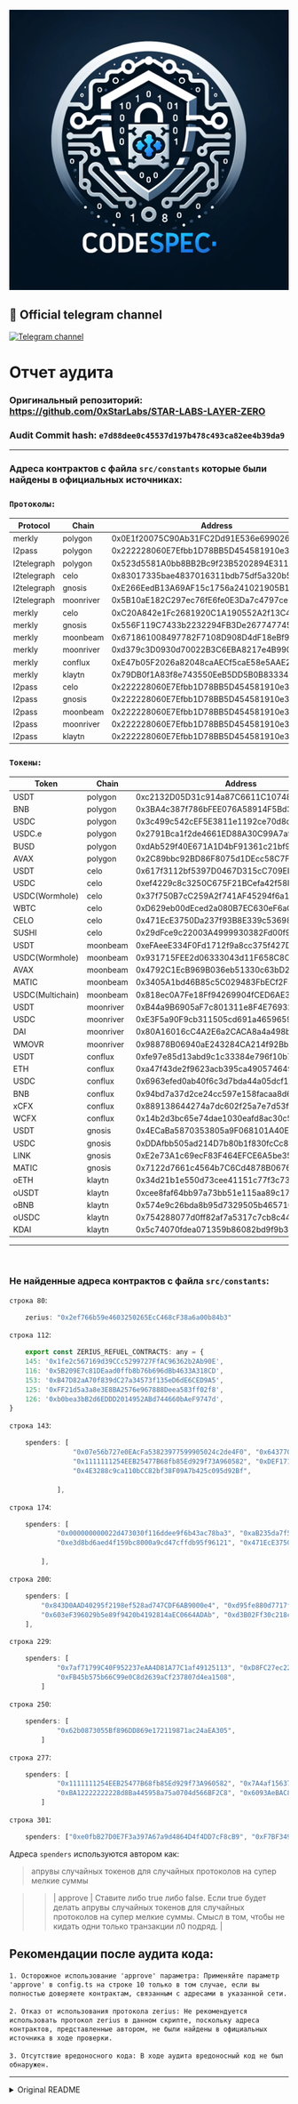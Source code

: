 ![Tux, the Linux mascot](/assets/logo.png)

## 🔗 Official telegram channel
[![Telegram channel](https://img.shields.io/endpoint?url=https://runkit.io/damiankrawczyk/telegram-badge/branches/master?url=https://t.me/codespec)](https://t.me/codespec)


# Отчет аудита

### Оригинальный репозиторий: https://github.com/0xStarLabs/STAR-LABS-LAYER-ZERO

### Audit Commit hash:        `e7d88dee0c45537d197b478c493ca82ee4b39da9`

---

### Адреса контрактов с файла `src/constants` которые были найдены в официальных источниках:

### `Протоколы:`

| Protocol     | Chain     | Address                                    | 
|--------------|-----------|--------------------------------------------|
| merkly       | polygon   | 0x0E1f20075C90Ab31FC2Dd91E536e6990262CF76d |
| l2pass       | polygon   | 0x222228060E7Efbb1D78BB5D454581910e3922222 |
| l2telegraph  | polygon   | 0x523d5581A0bb8BB2Bc9f23B5202894E31124eA3e |
| l2telegraph  | celo      | 0x83017335bae4837016311bdb75df5a320b54d636 |
| l2telegraph  | gnosis    | 0xE266EedB13A69AF15c1756a241021905B1827F6A |
| l2telegraph  | moonriver | 0x5B10aE182C297ec76fE6fe0E3Da7c4797ceDE02D |
| merkly       | celo      | 0xC20A842e1Fc2681920C1A190552A2f13C46e7fCF |
| merkly       | gnosis    | 0x556F119C7433b2232294FB3De267747745A1dAb4 |
| merkly       | moonbeam  | 0x671861008497782F7108D908D4dF18eBf9598b82 |
| merkly       | moonriver | 0xd379c3D0930d70022B3C6EBA8217e4B990705540 |
| merkly       | conflux   | 0xE47b05F2026a82048caAECf5caE58e5AAE2405eA |
| merkly       | klaytn    | 0x79DB0f1A83f8e743550EeB5DD5B0B83334F2F083 |
| l2pass       | celo      | 0x222228060E7Efbb1D78BB5D454581910e3922222 |
| l2pass       | gnosis    | 0x222228060E7Efbb1D78BB5D454581910e3922222 |
| l2pass       | moonbeam  | 0x222228060E7Efbb1D78BB5D454581910e3922222 |
| l2pass       | moonriver | 0x222228060E7Efbb1D78BB5D454581910e3922222 |
| l2pass       | klaytn    | 0x222228060E7Efbb1D78BB5D454581910e3922222 |

### `Токены:`

| Token         | Chain    | Address                                    |
|---------------|----------|--------------------------------------------|
| USDT          | polygon  | 0xc2132D05D31c914a87C6611C10748AEb04B58e8F |
| BNB           | polygon  | 0x3BA4c387f786bFEE076A58914F5Bd38d668B42c3 |
| USDC          | polygon  | 0x3c499c542cEF5E3811e1192ce70d8cC03d5c3359 |
| USDC.e        | polygon  | 0x2791Bca1f2de4661ED88A30C99A7a9449Aa84174 |
| BUSD          | polygon  | 0xdAb529f40E671A1D4bF91361c21bf9f0C9712ab7 |
| AVAX          | polygon  | 0x2C89bbc92BD86F8075d1DEcc58C7F4E0107f286b |
| USDT          | celo     | 0x617f3112bf5397D0467D315cC709EF968D9ba546 |
| USDC          | celo     | 0xef4229c8c3250C675F21BCefa42f58EfbfF6002a |
| USDC(Wormhole)| celo     | 0x37f750B7cC259A2f741AF45294f6a16572CF5cAd |
| WBTC          | celo     | 0xD629eb00dEced2a080B7EC630eF6aC117e614f1b |
| CELO          | celo     | 0x471EcE3750Da237f93B8E339c536989b8978a438 |
| SUSHI         | celo     | 0x29dFce9c22003A4999930382Fd00f9Fd6133Acd1 |
| USDT          | moonbeam | 0xeFAeeE334F0Fd1712f9a8cc375f427D9Cdd40d73 |
| USDC(Wormhole)| moonbeam | 0x931715FEE2d06333043d11F658C8CE934aC61D0c |
| AVAX          | moonbeam | 0x4792C1EcB969B036eb51330c63bD27899A13D84e |
| MATIC         | moonbeam | 0x3405A1bd46B85c5C029483FbECf2F3E611026e45 |
| USDC(Multichain)| moonbeam | 0x818ec0A7Fe18Ff94269904fCED6AE3DaE6d6dC0b |
| USDT          | moonriver| 0xB44a9B6905aF7c801311e8F4E76932ee959c663C |
| USDC          | moonriver| 0xE3F5a90F9cb311505cd691a46596599aA1A0AD7D |
| DAI           | moonriver| 0x80A16016cC4A2E6a2CACA8a4a498b1699fF0f844 |
| WMOVR         | moonriver| 0x98878B06940aE243284CA214f92Bb71a2b032B8A |
| USDT          | conflux  | 0xfe97e85d13abd9c1c33384e796f10b73905637ce |
| ETH           | conflux  | 0xa47f43de2f9623acb395ca4905746496d2014d57 |
| USDC          | conflux  | 0x6963efed0ab40f6c3d7bda44a05dcf1437c44372 |
| BNB           | conflux  | 0x94bd7a37d2ce24cc597e158facaa8d601083ffec |
| xCFX          | conflux  | 0x889138644274a7dc602f25a7e7d53ff40e6d0091 |
| WCFX          | conflux  | 0x14b2d3bc65e74dae1030eafd8ac30c533c976a9b |
| USDT          | gnosis   | 0x4ECaBa5870353805a9F068101A40E0f32ed605C6 |
| USDC          | gnosis   | 0xDDAfbb505ad214D7b80b1f830fcCc89B60fb7A83 |
| LINK          | gnosis   | 0xE2e73A1c69ecF83F464EFCE6A5be353a37cA09b2 |
| MATIC         | gnosis   | 0x7122d7661c4564b7C6Cd4878B06766489a6028A2 |
| oETH          | klaytn   | 0x34d21b1e550d73cee41151c77f3c73359527a396 |
| oUSDT         | klaytn   | 0xcee8faf64bb97a73bb51e115aa89c17ffa8dd167 |
| oBNB          | klaytn   | 0x574e9c26bda8b95d7329505b4657103710eb32ea |
| oUSDC         | klaytn   | 0x754288077d0ff82af7a5317c7cb8c444d421d103 |
| KDAI          | klaytn   | 0x5c74070fdea071359b86082bd9f9b3deaafbe32b |

---
<br>

###  Не найденные адреса контрактов с файла `src/constants`: 

`строка 80`:
``` javascript
    zerius: "0x2ef766b59e4603250265EcC468cF38a6a00b84b3"
```

`строка 112`:

``` javascript
    export const ZERIUS_REFUEL_CONTRACTS: any = {
    145: '0x1fe2c567169d39CCc5299727FfAC96362b2Ab90E',
    116: '0x5B209E7c81DEaad0ffb8b76b696dBb4633A318CD',
    153: '0xB47D82aA70f839dC27a34573f135eD6dE6CED9A5',
    125: '0xFF21d5a3a8e3E8BA2576e967888Deea583ff02f8',
    126: '0xb0bea3bB2d6EDDD2014952ABd744660bAeF9747d',
}
```

`строка 143`:

```javascript
    spenders: [
                "0x07e56b727e0EAcFa53823977599905024c2de4F0", "0x643770E279d5D0733F21d6DC03A8efbABf3255B4",
                "0x1111111254EEB25477B68fb85Ed929f73A960582", "0xDEF171Fe48CF0115B1d80b88dc8eAB59176FEe57",
                "0x4E3288c9ca110bCC82bf38F09A7b425c095d92Bf",

            ],
```
`строка 174`:

```javascript
    spenders: [
            "0x000000000022d473030f116ddee9f6b43ac78ba3", "0xaB235da7f52d35fb4551AfBa11BFB56e18774A65",
            "0xe3d8bd6aed4f159bc8000a9cd47cffdb95f96121", "0x471EcE3750Da237f93B8E339c536989b8978a438",

        ],
```
`строка 200`:
```javascript
    spenders: [
        "0x843D0AAD40295f2198ef528ad747CDF6AB9000e4", "0xd95fe880d7717f7f20981FE6e41A2315f3EFeAb5",
        "0x603eF396029b5e89f9420b4192814aEC0664ADAb", "0xd3B02Ff30c218c7f7756BA14bcA075Bf7C2C951e",
    ],
```

`строка 229`:
```javascript
    spenders: [
            "0x7af71799C40F952237eAA4D81A77C1af49125113", "0xD8FC27ec222E8d5172CD63aC453C6Dfb7467a3C7",
            "0xFB45b575b66C99e0C8d2639aCf237807d4ea1508",
        ]
```

`строка 250`:
```javascript
    spenders: [
            "0x62b0873055Bf896DD869e172119871ac24aEA305",
        ]
```

`строка 277`:
```javascript
    spenders: [
            "0x1111111254EEB25477B68fb85Ed929f73A960582", "0x7A4af156379f512DE147ed3b96393047226d923F",
            "0xBA12222222228d8Ba445958a75a0704d566BF2C8", "0x6093AeBAC87d62b1A5a4cEec91204e35020E38bE",
        ]
```

`строка 301`:
```javascript
    spenders: ["0xe0fbB27D0E7F3a397A67a9d4864D4f4DD7cF8cB9", "0xF7BF3499Df413aC09C4BC8F7521EB4953B5f7bda"]
```

Адреса `spenders` используются автором как: 
> апрувы случайных токенов для случайных протоколов на супер мелкие суммы

>> | approve | Ставите либо true либо false. Если true будет делать апрувы случайных токенов для случайных протоколов на супер мелкие суммы. Смысл в том, чтобы не кидать одни только транзакции л0 подряд. |

## Рекомендации после аудита кода: 
    1. Осторожное использование 'approve' параметра: Применяйте параметр 'approve' в config.ts на строке 10 только в том случае, если вы полностью доверяете контрактам, связанным с адресами в указанной сети.

    2. Отказ от использования протокола zerius: Не рекомендуется использовать протокол zerius в данном скрипте, поскольку адреса контрактов, представленные автором, не были найдены в официальных источника в ходе проверки.

    3. Отсутствие вредоносного кода: В ходе аудита вредоносный код не был обнаружен.

---

<details>
  <summary>Original README</summary>

# STAR-LABS-LAYER-ZERO

## [SEE ENGLISH VERSION BELOW ](https://github.com/0xStarLabs/STAR-LABS-LAYER-ZERO#english-version)👇

## 🔗 Links
[![Telegram channel](https://img.shields.io/endpoint?url=https://runkit.io/damiankrawczyk/telegram-badge/branches/master?url=https://t.me/StarLabsTech)](https://t.me/StarLabsTech)
[![Telegram chat](https://img.shields.io/endpoint?url=https://runkit.io/damiankrawczyk/telegram-badge/branches/master?url=https://t.me/StarLabsChat)](https://t.me/StarLabsChat)

🔔 CHANNEL: https://t.me/StarLabsTech

💬 CHAT: https://t.me/StarLabsChat

💰 DONATION EVM ADDRESS: 0x620ea8b01607efdf3c74994391f86523acf6f9e1

📖 FULL TUTORIAL: https://teletype.in/@neon_rs/STAR_LABS_LAYER_ZERO


## 🤖 | Функционал:
🟢  Взаимодействие с протоколами: MERKLY, L2PASS, L2TELEGRAPH, ZERIUS

🟢  Поддержка сурс сетей: Polygon, Celo, Klaytn, Moonriver, Moonbeam, Gnosis, Conflux

🟢  Пополнение балансов через OKX

🟢  Установка предельной стоимости газа для каждой сети

🟢  Выбор диапазона количества транзакций.

🟢  Логирование всех действий

🟢  Возможность делать апрувы на незначительные суммы между транзакциями л0 (анти-Sybil система).

🟢  Асинхронность и многопоточность. Запуск всех аккаунтов одновременно с различным временем задержки старта и случайными интервалами между транзакциями.


## 🚀 Installation
```

# для работы необходимо установить NodeJS!
# https://nodejs.org/en/download/current

git clone https://github.com/0xStarLabs/STAR-LABS-LAYER-ZERO.git

cd StarLabs-Discord

npm i
npm install -g typescript

если ccxt не установилась с первого раза 
npm uninstall ccxt          ( удаляем библиотеку )
npm i --save-dev ccxt      ( скачиваем по новой )

# Перед началом работы настройте необходимые модули в файлах config.ts и /data

npm start
```
## ⚙️ Config

| Name | Description |
| --- | --- |
| protocols | в квадратные скобочки вставляете протоколы с которыми хотите чтобы скрипт взаимодействовал. По дефолту включены все, если хотите так и оставить - ничего не трогайте. На строчку выше есть памятка с их названиями. |
| networks | В квадратные скобочки вставляете сети которые скрипт использовал. По дефолту включены все, если хотите так и оставить можно ничего не трогать. На строчку выше есть памятка с их названиями. |
| approve | Ставите либо true либо false. Если true будет делать апрувы случайных токенов для случайных протоколов на супер мелкие суммы. Смысл в том, чтобы не кидать одни только транзакции л0 подряд. |
| exchange | withdraw: Выбираете использовать ли биржу в переменной exchange (true / false). Если false - будет работать с тем, что есть на кошельке. Если true - при запуске выведет нативку в сети, где баланс ниже минимальных значений. (На окекс у вас должны быть монеты, чтобы их выводить). С какими сетями и протоколами работать также можно указать в конфиге. Ссылка на полный гайд ниже. Если выбрали true, то также нужно заполнить  |
| OKX_API_KEY | апи ключ |
| OKX_SECRET_KEY | секретный ключ (дается при генерации апи ключа) |
| OKX_PASSPHRASE | пароль от аккаунта |
| amounts | Диапазон того, сколько монет выводить для каждой сети. Можно не трогать. При таких значениях хватает примерно на 100 транз.  |
| maxGasPrice | максимальное количество гвей при котором будет кидать транзакции в определенной сети, если в одной из сетей газ временно завышен то при выборе её не будет учитывать до того момента, как он не опустится ниже приемлимых значений, если везде выше то выбирает случайную сеть и ждет.|
| iterationRange | диапазон (от и до) транзакций, которые скрипт будет кидать на каждом кошельке |
| initializationTime | сколько секунд будут запускаться все потоки. К примеру у вас 100 акков, вы ставите 10000 секунд. Бот будет запускать в работу каждый последующий аккаунт в промежутке 50 - 200 секунд. |
| pause | диапазон секунд паузы между каждой новый транзакцей у кошелька.  |
| endless_loop | Отправлять сообщения в чат бесконечно |
| privateKeysRandomMod | режим рандомизации приватных ключей. shuffle - перемешивает при каждом запуске. order - идет по списку из переменной под таким же названием снизу, consecutive - просто идет по порядку. | 
| order | Номера приватных ключей по которым будет запускаться скрипт, если вы выберете режим order в privateKeysRandomMod.  К примеру вы указываете 1, 7, 2. Скрипт сначала запустит кошелек 1, потом кошелек 7, потом кошелек 2. |

## 🗂️ Data

Данные в папке data:

| Name | Description |
| --- | --- |
| private_keys.txt | Приватные ключи |


## ENGLISH VERSION:


## 🤖 | Functionality:

🟢 Interaction with protocols: MERKLY, L2PASS, L2TELEGRAPH, ZERIUS

🟢 Support for source networks: Polygon, Celo, Klaytn, Moonriver, Moonbeam, Gnosis, Conflux

🟢 Account top-up via OKX

🟢 Setting a maximum gas price for each network

🟢 Selection of transaction count range

🟢 Logging all actions

🟢 Ability to approve minor amounts between L0 transactions (anti-Sybil system)

🟢 Asynchrony and multithreading. Launching all accounts simultaneously with varying start delay times and random intervals between transactions


## 🚀 Installation
```

# NodeJS is required!
# https://nodejs.org/en/download/current

git clone https://github.com/0xStarLabs/STAR-LABS-LAYER-ZERO.git

cd StarLabs-Discord

npm i
npm install -g typescript

if ccxt did not install on the first try
npm uninstall ccxt          (remove the library)
npm i --save-dev ccxt      (re-download)

# Before starting, configure the necessary modules in config.ts and /data files

npm start
```

## ⚙️ Config

| Name | Description |
| --- | --- |
| protocols | Insert the protocols you want the script to interact with in square brackets. By default, all are enabled; if you want to leave it that way, do not touch anything. There's a reminder of their names above. |
| networks | nsert the networks the script used into square brackets. By default, all are enabled; if you want to leave it that way, do not touch anything. There's a reminder of their names above. |
| approve | Set either true or false. If true, it will approve random tokens for random protocols for tiny amounts. The idea is not to just send L0 transactions in a row. |
| exchange |Choose whether to use the exchange in the exchange variable (true / false). If false - will work with what is in the wallet. If true - at startup, it will withdraw native coins in the network where the balance is below the minimum values. (You must have coins on OKEX to withdraw them). Which networks and protocols to work with can also be specified in the config. Link to the full guide below. If you chose true, you also need to fill out |
| OKX_API_KEY |	API key |
| OKX_SECRET_KEY | secret key (given when generating an API key) |
| OKX_PASSPHRASE | account password |
| amounts | The range of how many coins to withdraw for each network. Can be left as is. With such values, it's enough for about 100 transactions. |
| maxGasPrice |	The maximum amount of gwei to send transactions in a certain network, if the gas is temporarily inflated in one of the networks it will not consider choosing it until it drops below acceptable values, if it's higher everywhere then it selects a random network and waits. |	
| iterationRange | The range (from and to) of transactions the script will send on each wallet. |
| initializationTime |	How many seconds all threads will start. For example, you have 100 accounts, you set 10000 seconds. The bot will start each subsequent account in the interval of 50 - 200 seconds. |
| pause | The range of seconds of pause between each new transaction in the wallet. |
| endless_loop | Send messages to the chat endlessly |
| privateKeysRandomMod |Private key randomization mode. shuffle - shuffles each time it starts. order - follows the list from the variable of the same name below, consecutive - just goes in order. |
| order | Numbers of private keys by which the script will start, if you choose the order mode in privateKeysRandomMod. For example, you specify 1, 7, 2. The script will first start wallet 1, then wallet 7, then wallet 2. |

## 🗂️ Data
Data in the data folder:
| Name | Description |
| --- | --- |
| private_keys.txt |	Private keys |
</details>
